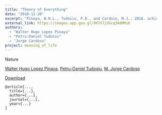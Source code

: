```yaml
---
title: "Theory of Everything"
date: "2018-11-20"
excerpt: "Pinaya, W.H.L., Tudosiu, P.D., and Cardoso, M.J., 2018. arXiv preprint arXiv:2002.05692."
external_link: https://images.app.goo.gl/9K7V7jSGcq3A8MMs6
authors:
  - "Walter Hugo Lopez Pinaya"
  - "Petru-Daniel Tudosiu"
  - "Jorge Cardoso"
project: meaning_of_life
---
```


Nature

[Walter Hugo Lopez Pinaya](/people/walter_pinaya), [Petru-Daniel Tudosiu](/people/daniel_tudosiu), [M. Jorge Cardoso](/people/jorge_cardoso)

<a href="{{page.external_link}}" target="_blank"> Download </a>

```
@article{...,
  title={...},
  author={...},
  journal={...},
  year={...}
}
```
